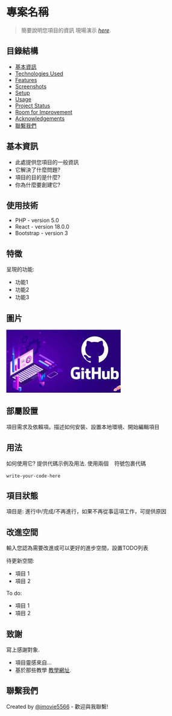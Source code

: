 # 專案名稱
> 簡要說明您項目的資訊
> 現場演示 [_here_](https://github.com/areslin1201/README-example). <!-- 如果你項目託管在某處，可以添加演示連結 -->

## 目錄結構
* [基本資訊](#基本資訊)
* [Technologies Used](#technologies-used)
* [Features](#features)
* [Screenshots](#screenshots)
* [Setup](#setup)
* [Usage](#usage)
* [Project Status](#project-status)
* [Room for Improvement](#room-for-improvement)
* [Acknowledgements](#acknowledgements)
* [聯繫我們](#聯繫我們)
<!-- * [License](#license) -->


## 基本資訊
- 此處提供您項目的一般資訊
- 它解決了什麼問題?
- 項目的目的是什麼?
- 你為什麼要創建它?


## 使用技術
- PHP - version 5.0
- React - version 18.0.0
- Bootstrap - version 3


## 特徵
呈現的功能:
- 功能1
- 功能2
- 功能3


## 圖片
![Example image](./images/github.jpg)


## 部屬設置
項目需求及依賴項。描述如何安裝、設置本地環境、開始編輯項目


## 用法
如何使用它?
提供代碼示例及用法.
使用兩個 ` ` 符號包裹代碼

`write-your-code-here`


## 項目狀態
項目是: 進行中/完成/不再進行，如果不再從事這項工作，可提供原因


## 改進空間
輸入您認為需要改進或可以更好的進步空間，設置TODO列表

待更新空間:
- 項目 1
- 項目 2

To do:
- 項目 1
- 項目 2


## 致謝
寫上感謝對象.
- 項目靈感來自...
- 基於那些教學 [教學網址](https://github.com/areslin1201/README-example).


## 聯繫我們
Created by [@imovie5566](https://github.com/areslin1201) - 歡迎與我聯繫!


<!-- 選填 -->
<!-- ## License -->


<!-- 您不需要全部都包含，只要有相關的即可 -->